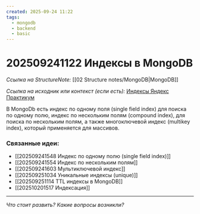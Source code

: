 ```yaml
---
created: 2025-09-24 11:22
tags:
  - mongodb
  - backend
  - basic
---
```

# 202509241122 Индексы в MongoDB

*Ссылка на StructureNote:* [[02 Structure notes/MongoDB|MongoDB]]

*Ссылка на исходник или контекст (если есть):* [Индексы Яндекс Практикум](https://practicum.yandex.ru/learn/backend-nodejs/courses/16b47298-e20d-4fde-9619-1ab305039a00/sprints/564238/topics/3850c616-bd4c-4c66-987e-9b4e0b0f135c/lessons/4ad26476-a188-46e9-b6d9-38486789cfe8/) 

В MongoDb есть индекс по одному поля (single field index) для поиска по одному полю, индекс по нескольким полям (compound index), для поиска по нескольким полям, а также многоключевой индекс (multikey index), который применяется для массивов.

### Связанные идеи:

* [[202509241548 Индекс по одному полю (single field index)]]
* [[202509241554 Индекс по нескольким полям]]
* [[202509241603 Мультиключевой индекс]] 
* [[202509251034 Уникальные индексы (unique)]]
* [[202509251114 TTL индексы в MongoDB]]
* [[202510201517 Индексация]]
---

*Что стоит развить? Какие вопросы возникли?*
